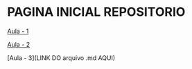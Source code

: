 # PAGINA INICIAL REPOSITORIO





[Aula - 1](Aulas/Aula_1/Aula_1.md)





[Aula - 2](Aulas/Aula_2/Aula_2.md)





[Aula - 3](LINK DO arquivo .md AQUI)

